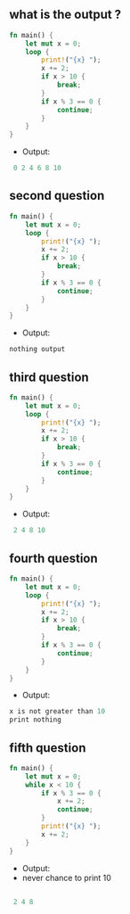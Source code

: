 ## what is the output ?

```rust
fn main() {
    let mut x = 0;
    loop {
        print!("{x} ");
        x += 2;
        if x > 10 {
            break;
        }
        if x % 3 == 0 {
            continue;
        }
    }
}
```
- Output:
```Rust
 0 2 4 6 8 10
```

## second question
```rust
fn main() {
    let mut x = 0;
    loop {
        print!("{x} ");
        x += 2;
        if x > 10 {
            break;
        }
        if x % 3 == 0 {
            continue;
        }
    }
}
```
- Output:
```Rust
nothing output
```

## third question
```rust
fn main() {
    let mut x = 0;
    loop {
        print!("{x} ");
        x += 2;
        if x > 10 {
            break;
        }
        if x % 3 == 0 {
            continue;
        }
    }
}
```
- Output:
```Rust
 2 4 8 10
```

## fourth question
```rust
fn main() {
    let mut x = 0;
    loop {
        print!("{x} ");
        x += 2;
        if x > 10 {
            break;
        }
        if x % 3 == 0 {
            continue;
        }
    }
}
```
- Output:
```Rust
x is not greater than 10
print nothing
```

## fifth question
```rust
fn main() {
    let mut x = 0;
    while x < 10 {
        if x % 3 == 0 {
            x += 2;
            continue;
        }
        print!("{x} ");
        x += 2;
    }
}
```
- Output:
- never chance to print 10
```Rust

 2 4 8
```
